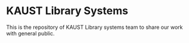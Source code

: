 # KAUST Library Systems 

This is the repository of KAUST Library systems team to share our work with general public.
